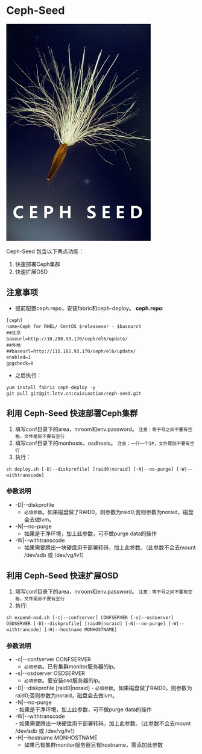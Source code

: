 # Ceph-Seed

![](ceph-seed.jpg)


Ceph-Seed 包含以下两点功能：

1. 快速部署Ceph集群
2. 快速扩展OSD

## 注意事项
- 提前配置ceph.repo，安装fabric和ceph-deploy。
**ceph.repo**:
```
[ceph]
name=Ceph for RHEL/ CentOS $releasever - $basearch
##北京
baseurl=http://10.200.93.170/ceph/el6/update/
##外地
##baseurl=http://115.182.93.170/ceph/el6/update/
enabled=1
gpgcheck=0
```

- 之后执行：
```
yum install fabric ceph-deploy -y
git pull git@git.letv.cn:cuixiaotian/ceph-seed.git
```

## 利用 Ceph-Seed 快速部署Ceph集群
1. 填写conf目录下的area，mroom和env.password。 `注意：等于号之间不要有空格，文件尾部不要有空行`
2. 填写conf目录下的monhosts，osdhosts。 `注意：一行一个IP，文件尾部不要有空行`
3. 执行：
```
sh deploy.sh [-D|--diskprofile] [raid0|noraid] [-N|--no-purge] [-W|--withtranscode]
```

### 参数说明
- -D|--diskprofile	
	- `必填参数`。如果磁盘做了RAID0，则参数为raid0;否则参数为noraid，磁盘会去做lvm。
- -N|--no-purge 	
	- 如果是干净环境，加上此参数，可不做purge data的操作
- -W|--withtranscode	
	- 如果需要腾出一块硬盘用于部署转码，加上此参数。（此参数不会去mount /dev/sdb 或 /dev/vg/lv1）


## 利用 Ceph-Seed 快速扩展OSD
1. 填写conf目录下的area，mroom和env.password。 `注意：等于号之间不要有空格，文件尾部不要有空行`
2. 执行:
```
sh expend-osd.sh [-c|--confserver] CONFSERVER [-s|--osdserver] OSDSERVER [-D|--diskprofile] [raid0|noraid] [-N|--no-purge] [-W|--withtrancode] [-H|--hostname MONHOSTNAME]
```

### 参数说明
- -c|--confserver CONFSERVER
	- `必填参数`。已有集群monitor服务器的ip。
- -s|--osdserver OSDSERVER
	- `必填参数`。要安装osd服务器的ip。
- -D|--diskprofile [raid0|noraid]
        - `必填参数`。如果磁盘做了RAID0，则参数为raid0;否则参数为noraid，磁盘会去做lvm。
- -N|--no-purge         
        - 如果是干净环境，加上此参数，可不做purge data的操作
- -W|--withtranscode    
        - 如果需要腾出一块硬盘用于部署转码，加上此参数。（此参数不会去mount /dev/sdb 或 /dev/vg/lv1）
- -H|--hostname MONHOSTNAME
	- 如果已有集群monitor服务器另有hostname，需添加此参数


